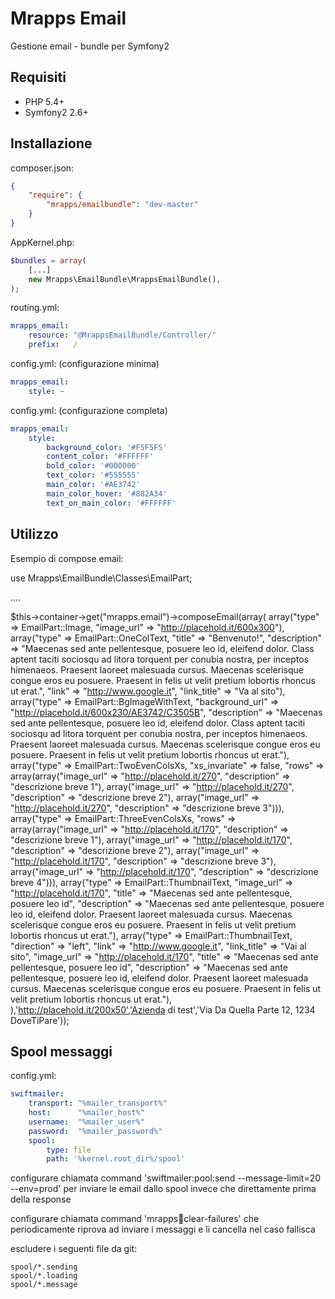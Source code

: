 # Mrapps Email
Gestione email - bundle per Symfony2

## Requisiti

  - PHP 5.4+
  - Symfony2 2.6+

## Installazione

composer.json:
```json
{
	"require": {
		"mrapps/emailbundle": "dev-master"
	}
}
```

AppKernel.php:
```php
$bundles = array(
    [...]
    new Mrapps\EmailBundle\MrappsEmailBundle(),
);
```

routing.yml:
```yaml
mrapps_email:
    resource: "@MrappsEmailBundle/Controller/"
    prefix:   /
```

config.yml: (configurazione minima)
```yaml
mrapps_email:
    style: ~
```

config.yml: (configurazione completa)
```yaml
mrapps_email:
    style:
        background_color: '#F5F5F5'
        content_color: '#FFFFFF'
        bold_color: '#000000'
        text_color: '#555555'
        main_color: '#AE3742'
        main_color_hover: '#882A34'
        text_on_main_color: '#FFFFFF'
```

## Utilizzo

Esempio di compose email:

use Mrapps\EmailBundle\Classes\EmailPart;

....

$this->container->get("mrapps.email")->composeEmail(array(
            array("type" => EmailPart::Image, "image_url" => "http://placehold.it/600x300"),
            array("type" => EmailPart::OneColText, "title" => "Benvenuto!", "description" => "Maecenas sed ante pellentesque, posuere leo id, eleifend dolor. Class aptent taciti sociosqu ad litora torquent per conubia nostra, per inceptos himenaeos. Praesent laoreet malesuada cursus. Maecenas scelerisque congue eros eu posuere. Praesent in felis ut velit pretium lobortis rhoncus ut&nbsp;erat.", "link" => "http://www.google.it", "link_title" => "Va al sito"),
            array("type" => EmailPart::BgImageWithText, "background_url" => "http://placehold.it/600x230/AE3742/C3505B", "description" => "Maecenas sed ante pellentesque, posuere leo id, eleifend dolor. Class aptent taciti sociosqu ad litora torquent per conubia nostra, per inceptos himenaeos. Praesent laoreet malesuada cursus. Maecenas scelerisque congue eros eu posuere. Praesent in felis ut velit pretium lobortis rhoncus ut&nbsp;erat."),
            array("type" => EmailPart::TwoEvenColsXs, "xs_invariate" => false, "rows" => array(array("image_url" => "http://placehold.it/270", "description" => "descrizione breve 1"), array("image_url" => "http://placehold.it/270", "description" => "descrizione breve 2"), array("image_url" => "http://placehold.it/270", "description" => "descrizione breve 3"))),
            array("type" => EmailPart::ThreeEvenColsXs, "rows" => array(array("image_url" => "http://placehold.it/170", "description" => "descrizione breve 1"), array("image_url" => "http://placehold.it/170", "description" => "descrizione breve 2"), array("image_url" => "http://placehold.it/170", "description" => "descrizione breve 3"), array("image_url" => "http://placehold.it/170", "description" => "descrizione breve 4"))),
            array("type" => EmailPart::ThumbnailText, "image_url" => "http://placehold.it/170", "title" => "Maecenas sed ante pellentesque, posuere leo id", "description" => "Maecenas sed ante pellentesque, posuere leo id, eleifend dolor. Praesent laoreet malesuada cursus. Maecenas scelerisque congue eros eu posuere. Praesent in felis ut velit pretium lobortis rhoncus ut&nbsp;erat."),
            array("type" => EmailPart::ThumbnailText, "direction" => "left", "link" => "http://www.google.it", "link_title" => "Vai al sito", "image_url" => "http://placehold.it/170", "title" => "Maecenas sed ante pellentesque, posuere leo id", "description" => "Maecenas sed ante pellentesque, posuere leo id, eleifend dolor. Praesent laoreet malesuada cursus. Maecenas scelerisque congue eros eu posuere. Praesent in felis ut velit pretium lobortis rhoncus ut&nbsp;erat."),
        ),'http://placehold.it/200x50','Azienda di test','Via Da Quella Parte 12, 1234 DoveTiPare'));
        
## Spool messaggi

config.yml:

```yaml
swiftmailer:
    transport: "%mailer_transport%"
    host:      "%mailer_host%"
    username:  "%mailer_user%"
    password:  "%mailer_password%"
    spool:
        type: file
        path: '%kernel.root_dir%/spool'
```

configurare chiamata command 'swiftmailer:pool:send --message-limit=20 --env=prod' per inviare le email dallo spool invece che direttamente prima della response

configurare chiamata command 'mrapps:email:clear-failures' che periodicamente riprova ad inviare i messaggi e li cancella nel caso fallisca

escludere i seguenti file da git:
```
spool/*.sending
spool/*.loading
spool/*.message
```
